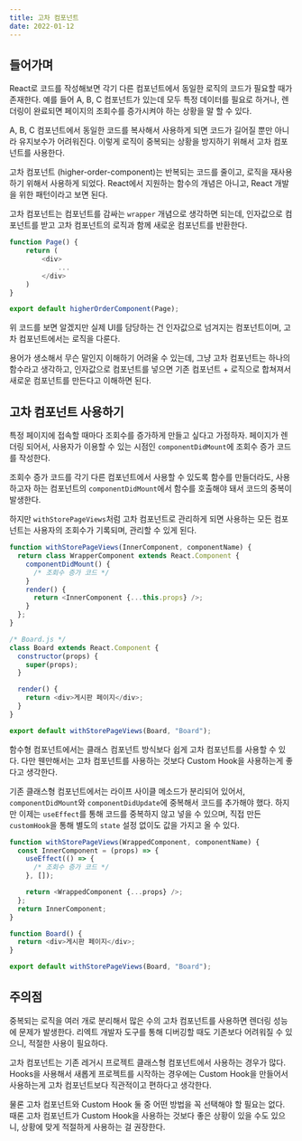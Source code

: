 ```yaml
---
title: 고차 컴포넌트
date: 2022-01-12
---
```


## 들어가며

React로 코드를 작성해보면 각기 다른 컴포넌트에서 동일한 로직의 코드가 필요할 때가 존재한다.
예를 들어 A, B, C 컴포넌트가 있는데 모두 특정 데이터를 필요로 하거나, 렌더링이 완료되면 페이지의 조회수를 증가시켜야 하는 상황을 말 할 수 있다.

A, B, C 컴포넌트에서 동일한 코드를 복사해서 사용하게 되면 코드가 길어질 뿐만 아니라 유지보수가 어려워진다.
이렇게 로직이 중복되는 상황을 방지하기 위해서 고차 컴포넌트를 사용한다.

고차 컴포넌트 (higher-order-component)는 반복되는 코드를 줄이고, 로직을 재사용하기 위해서 사용하게 되었다. 
React에서 지원하는 함수의 개념은 아니고, React 개발을 위한 패턴이라고 보면 된다.

고차 컴포넌트는 컴포넌트를 감싸는 `wrapper` 개념으로 생각하면 되는데, 인자값으로 컴포넌트를 받고 고차 컴포넌트의 로직과 함께 새로운 컴포넌트를 반환한다.

```javascript
function Page() {
    return (
        <div>
            ...
        </div>
    )
}

export default higherOrderComponent(Page);
```

위 코드를 보면 알겠지만 실제 UI를 담당하는 건 인자값으로 넘겨지는 컴포넌트이며, 고차 컴포넌트에서는 로직을 다룬다.

용어가 생소해서 무슨 말인지 이해하기 어려울 수 있는데, 그냥 고차 컴포넌트는 하나의 함수라고 생각하고, 인자값으로 컴포넌트를 넣으면 기존 컴포넌트 + 로직으로 합쳐져서 새로운 컴포넌트를 만든다고 이해하면 된다.

## 고차 컴포넌트 사용하기

특정 페이지에 접속할 때마다 조회수를 증가하게 만들고 싶다고 가정하자. 
페이지가 렌더링 되어서, 사용자가 이용할 수 있는 시점인 `componentDidMount`에 조회수 증가 코드를 작성한다.

조회수 증가 코드를 각기 다른 컴포넌트에서 사용할 수 있도록 함수를 만들더라도, 사용하고자 하는 컴포넌트의 `componentDidMount`에서 함수를 호출해야 돼서 코드의 중복이 발생한다.

하지만 `withStorePageViews`처럼 고차 컴포넌트로 관리하게 되면 사용하는 모든 컴포넌트는 사용자의 조회수가 기록되며, 관리할 수 있게 된다.

```javascript
function withStorePageViews(InnerComponent, componentName) {
  return class WrapperComponent extends React.Component {
    componentDidMount() {
      /* 조회수 증가 코드 */
    }
    render() {
      return <InnerComponent {...this.props} />;
    }
  };
}

/* Board.js */
class Board extends React.Component {
  constructor(props) {
    super(props);
  }

  render() {
    return <div>게시판 페이지</div>;
  }
}

export default withStorePageViews(Board, "Board");
```

함수형 컴포넌트에서는 클래스 컴포넌트 방식보다 쉽게 고차 컴포넌트를 사용할 수 있다.
다만 웬만해서는 고차 컴포넌트를 사용하는 것보다 Custom Hook을 사용하는게 좋다고 생각한다.

기존 클래스형 컴포넌트에서는 라이프 사이클 메소드가 분리되어 있어서, `componentDidMount`와 `componentDidUpdate`에 중복해서 코드를 추가해야 했다. 하지만 이제는 `useEffect`를 통해 코드를 중복하지 않고 넣을 수 있으며, 직접 만든 `customHook`을 통해 별도의 `state` 설정 없이도 값을 가지고 올 수 있다.

```javascript
function withStorePageViews(WrappedComponent, componentName) {
  const InnerComponent = (props) => {
    useEffect(() => {
      /* 조회수 증가 코드 */
    }, []);

    return <WrappedComponent {...props} />;
  };
  return InnerComponent;
}

function Board() {
  return <div>게시판 페이지</div>;
}

export default withStorePageViews(Board, "Board");
```

## 주의점

중복되는 로직을 여러 개로 분리해서 많은 수의 고차 컴포넌트를 사용하면 렌더링 성능에 문제가 발생한다. 
리엑트 개발자 도구를 통해 디버깅할 때도 기존보다 어려워질 수 있으니, 적절한 사용이 필요하다.

고차 컴포넌트는 기존 레거시 프로젝트 클래스형 컴포넌트에서 사용하는 경우가 많다.
Hooks을 사용해서 새롭게 프로젝트를 시작하는 경우에는 Custom Hook을 만들어서 사용하는게 고차 컴포넌트보다 직관적이고 편하다고 생각한다.

물론 고차 컴포넌트와 Custom Hook 둘 중 어떤 방법을 꼭 선택해야 할 필요는 없다.
때론 고차 컴포넌트가 Custom Hook을 사용하는 것보다 좋은 상황이 있을 수도 있으니, 상황에 맞게 적절하게 사용하는 걸 권장한다.